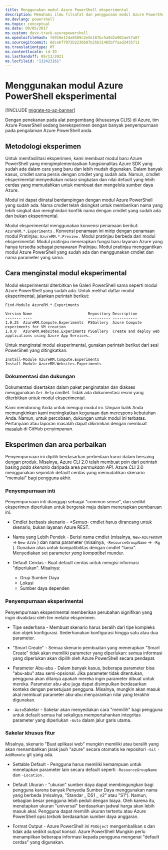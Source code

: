 ```yaml
---
title: Menggunakan modul Azure PowerShell eksperimental
description: Memahami ilmu filsafat dan penggunaan modul Azure PowerShell eksperimental.
ms.devlang: powershell
ms.topic: conceptual
ms.date: 09/05/2017
ms.custom: devx-track-azurepowershell
ms.openlocfilehash: fd910e124a8589c2e5e187bc5a9d2a902ae57a07
ms.sourcegitcommit: 6dce6f7972b2236b87b25b31465bffaad2435711
ms.translationtype: MT
ms.contentlocale: id-ID
ms.lasthandoff: 09/13/2021
ms.locfileid: "132423161"
---
```

# <a name="using-experimental-azure-powershell-modules"></a>Menggunakan modul Azure PowerShell eksperimental

[!INCLUDE [migrate-to-az-banner](../../includes/migrate-to-az-banner.md)]

Dengan penekanan pada alat pengembang (khususnya CLIS) di Azure, tim Azure PowerShell sedang bereksperimen dengan banyak penyempurnaan pada pengalaman Azure PowerShell anda.

## <a name="experimentation-methodology"></a>Metodologi eksperimen

Untuk memfasilitasi eksperimen, kami membuat modul baru Azure PowerShell yang mengimplementasikan fungsionalitas Azure SDK yang sudah ada dalam cara yang baru dan lebih mudah digunakan. Dalam banyak kasus, cmdlet sama persis dengan cmdlet yang sudah ada. Namun, cmdlet eksperimental menyediakan notasi singkatan dan nilai default yang lebih cerdas yang memudahkan untuk membuat dan mengelola sumber daya Azure.

Modul ini dapat diinstal berdampingan dengan modul Azure PowerShell yang sudah ada. Nama cmdlet telah disingkat untuk memberikan nama yang lebih singkat dan menghindari konflik nama dengan cmdlet yang sudah ada dan bukan eksperimental.

Modul eksperimental menggunakan konvensi penamaan berikut: `AzureRM.*.Experiments` . Konvensi penamaan ini mirip dengan penamaan modul Pratinjau: `AzureRM.*.Preview` . Modul pratinjau berbeda dari modul eksperimental. Modul pratinjau menerapkan fungsi baru layanan Azure yang hanya tersedia sebagai penawaran Pratinjau. Modul pratinjau menggantikan modul Azure PowerShell yang sudah ada dan menggunakan cmdlet dan nama parameter yang sama.

## <a name="how-to-install-an-experimental-module"></a>Cara menginstal modul eksperimental

Modul eksperimental diterbitkan ke Galeri PowerShell sama seperti modul Azure PowerShell yang sudah ada. Untuk melihat daftar modul eksperimental, jalankan perintah berikut:

```powershell-interactive
Find-Module AzureRM.*.Experiments
```

```Output
Version Name                         Repository Description
------- ----                         ---------- -----------
1.0.25  AzureRM.Compute.Experiments  PSGallery  Azure Compute experiments for VM creation
1.0.0   AzureRM.Websites.Experiments PSGallery  Create and deploy web applications using Azure App Services.
```

Untuk menginstal modul eksperimental, gunakan perintah berikut dari sesi PowerShell yang ditingkatkan:

```powershell-interactive
Install-Module AzureRM.Compute.Experiments
Install-Module AzureRM.Websites.Experiments
```

### <a name="documentation-and-support"></a>Dokumentasi dan dukungan

Dokumentasi disertakan dalam paket penginstalan dan diakses menggunakan `Get-Help` cmdlet. Tidak ada dokumentasi resmi yang diterbitkan untuk modul eksperimental.

Kami mendorong Anda untuk menguji modul ini. Umpan balik Anda memungkinkan kami meningkatkan kegunaan dan merespons kebutuhan Anda. Namun, untuk percobaan, dukungan untuk modul ini terbatas. Pertanyaan atau laporan masalah dapat dikirimkan dengan membuat [masalah](https://github.com/Azure/azure-powershell/issues) di GitHub penyimpanan.

## <a name="experiments-and-areas-of-improvement"></a>Eksperimen dan area perbaikan

Penyempurnaan ini dipilih berdasarkan perbedaan kunci dalam bersaing dengan produk. Misalnya, Azure CLI 2.0 telah membuat poin dari perintah basing _pada skenario_ daripada area _permukaan API._
Azure CLI 2.0 menggunakan sejumlah default cerdas yang memudahkan skenario "memulai" bagi pengguna akhir.

### <a name="core-improvements"></a>Penyempurnaan inti

Penyempurnaan inti dianggap sebagai "common sense", dan sedikit eksperimen diperlukan untuk bergerak maju dalam menerapkan pembaruan ini.

- Cmdlet berbasis skenario - <em>*Semua</em>- cmdlet harus dirancang untuk skenario, bukan layanan Azure REST.

- Nama yang Lebih Pendek - Berisi nama cmdlet (misalnya, `New-AzureRmVM`  =>  `New-AzVm` ) dan nama parameter (misalnya, `-ResourceGroupName`  =>  `-Rg` ). Gunakan alias untuk kompatibilitas dengan cmdlet "lama". Menyediakan set parameter _yang kompatibel_ mundur.

- Default Cerdas - Buat default cerdas untuk mengisi informasi "diperlukan". Misalnya:
  - Grup Sumber Daya
  - Lokasi
  - Sumber daya dependen

### <a name="experimental-improvements"></a>Penyempurnaan eksperimental

Penyempurnaan eksperimental memberikan perubahan signifikan yang ingin divalidasi oleh tim melalui eksperimen.

- Tipe sederhana - Membuat skenario harus beralih dari tipe kompleks dan objek konfigurasi. Sederhanakan konfigurasi hingga satu atau dua parameter.

- "Smart Create" - Semua skenario pembuatan yang  menerapkan "Smart Create" tidak akan memiliki parameter yang diperlukan: semua informasi yang diperlukan akan dipilih oleh Azure PowerShell secara pendapat.

- Parameter Abu-abu - Dalam banyak kasus, beberapa parameter bisa "abu-abu" atau semi-opsional. Jika parameter tidak ditentukan, pengguna akan ditanya apakah mereka ingin parameter dibuat untuk mereka. Parameter abu-abu juga dapat disimpulkan berdasarkan konteks dengan persetujuan pengguna.
  Misalnya, mungkin akan masuk akal membuat parameter abu-abu menyarankan nilai yang terakhir digunakan.

- `-Auto`Sakelar - Sakelar akan menyediakan cara "memilih" bagi pengguna untuk default semua hal sekaligus mempertahankan integritas parameter yang diperlukan `-Auto` dalam jalur garis utama. 

### <a name="feature-specific-switches"></a>Sakelar khusus fitur

Misalnya, skenario "Buat aplikasi web" mungkin memiliki atau beralih yang akan menambahkan jarak jauh "azure" secara otomatis ke repositori `-Git` `-AddRemote` git yang ada.

- Settable Default - Pengguna harus memiliki kemampuan untuk menetapkan parameter lain secara default seperti `-ResourceGroupName` dan `-Location` .

- Default Ukuran - "ukuran" sumber daya dapat membingungkan bagi pengguna karena banyak Penyedia Sumber Daya menggunakan nama yang berbeda (misalnya, "Standar \_ DS1 \_ v2" atau "S1"). Namun, sebagian besar pengguna lebih peduli dengan biaya. Oleh karena itu, menetapkan ukuran "universal" berdasarkan jadwal harga akan lebih masuk akal. Pengguna dapat memilih ukuran tertentu atau Azure PowerShell opsi _terbaik_ berdasarkan sumber daya anggaran.

- Format Output - Azure PowerShell ini `PSObject` mengembalikan s dan tidak ada sedikit output konsol. Azure PowerShell Mungkin perlu menampilkan beberapa informasi kepada pengguna mengenai "default cerdas" yang digunakan.
